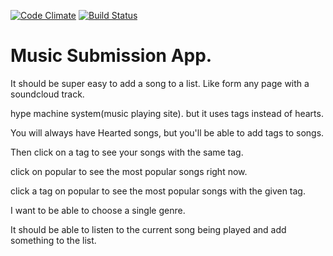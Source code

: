 [![Code Climate](https://codeclimate.com/github/blairanderson/music-news.png)](https://codeclimate.com/github/blairanderson/music-news)
[![Build Status](https://travis-ci.org/blairanderson/music-news.svg?branch=master)](https://travis-ci.org/blairanderson/music-news)

Music Submission App.
========  

It should be super easy to add a song to a list. Like form any page with a soundcloud track.

hype machine system(music playing site). but it uses tags instead of hearts.

You will always have Hearted songs, but you'll be able to add tags to songs.

Then click on a tag to see your songs with the same tag.

click on popular to see the most popular songs right now.

click a tag on popular to see the most popular songs with the given tag.

I want to be able to choose a single genre.

It should be able to listen to the current song being played and add something to the list.
